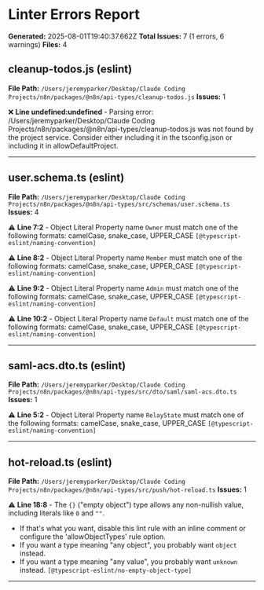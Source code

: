# Linter Errors Report

**Generated:** 2025-08-01T19:40:37.662Z
**Total Issues:** 7 (1 errors, 6 warnings)
**Files:** 4

## cleanup-todos.js (eslint)

**File Path:** `/Users/jeremyparker/Desktop/Claude Coding Projects/n8n/packages/@n8n/api-types/cleanup-todos.js`
**Issues:** 1

❌ **Line undefined:undefined** - Parsing error: /Users/jeremyparker/Desktop/Claude Coding Projects/n8n/packages/@n8n/api-types/cleanup-todos.js was not found by the project service. Consider either including it in the tsconfig.json or including it in allowDefaultProject.

---

## user.schema.ts (eslint)

**File Path:** `/Users/jeremyparker/Desktop/Claude Coding Projects/n8n/packages/@n8n/api-types/src/schemas/user.schema.ts`
**Issues:** 4

⚠️ **Line 7:2** - Object Literal Property name `Owner` must match one of the following formats: camelCase, snake_case, UPPER_CASE `[@typescript-eslint/naming-convention]`

⚠️ **Line 8:2** - Object Literal Property name `Member` must match one of the following formats: camelCase, snake_case, UPPER_CASE `[@typescript-eslint/naming-convention]`

⚠️ **Line 9:2** - Object Literal Property name `Admin` must match one of the following formats: camelCase, snake_case, UPPER_CASE `[@typescript-eslint/naming-convention]`

⚠️ **Line 10:2** - Object Literal Property name `Default` must match one of the following formats: camelCase, snake_case, UPPER_CASE `[@typescript-eslint/naming-convention]`

---

## saml-acs.dto.ts (eslint)

**File Path:** `/Users/jeremyparker/Desktop/Claude Coding Projects/n8n/packages/@n8n/api-types/src/dto/saml/saml-acs.dto.ts`
**Issues:** 1

⚠️ **Line 5:2** - Object Literal Property name `RelayState` must match one of the following formats: camelCase, snake_case, UPPER_CASE `[@typescript-eslint/naming-convention]`

---

## hot-reload.ts (eslint)

**File Path:** `/Users/jeremyparker/Desktop/Claude Coding Projects/n8n/packages/@n8n/api-types/src/push/hot-reload.ts`
**Issues:** 1

⚠️ **Line 18:8** - The `{}` ("empty object") type allows any non-nullish value, including literals like `0` and `""`.
- If that's what you want, disable this lint rule with an inline comment or configure the 'allowObjectTypes' rule option.
- If you want a type meaning "any object", you probably want `object` instead.
- If you want a type meaning "any value", you probably want `unknown` instead. `[@typescript-eslint/no-empty-object-type]`

---

